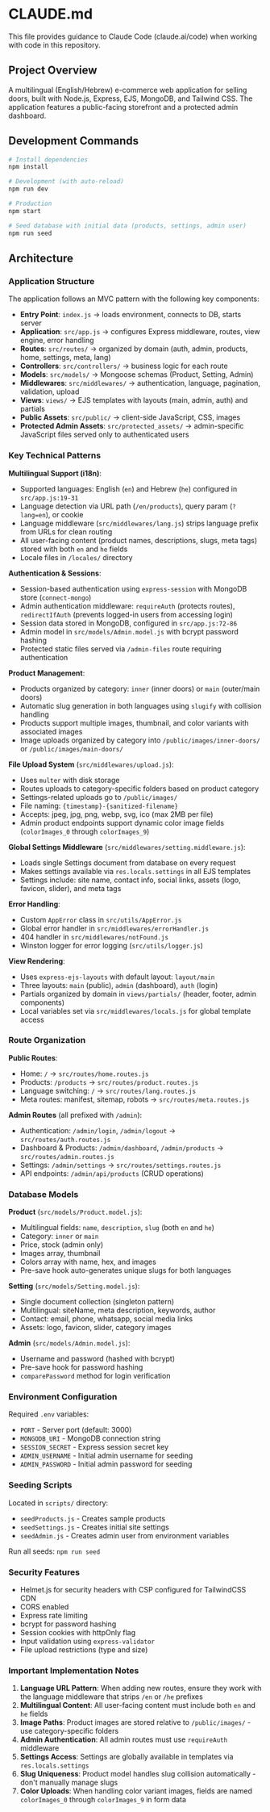 # CLAUDE.md

This file provides guidance to Claude Code (claude.ai/code) when working with code in this repository.

## Project Overview

A multilingual (English/Hebrew) e-commerce web application for selling doors, built with Node.js, Express, EJS, MongoDB, and Tailwind CSS. The application features a public-facing storefront and a protected admin dashboard.

## Development Commands

```bash
# Install dependencies
npm install

# Development (with auto-reload)
npm run dev

# Production
npm start

# Seed database with initial data (products, settings, admin user)
npm run seed
```

## Architecture

### Application Structure

The application follows an MVC pattern with the following key components:

- **Entry Point**: `index.js` → loads environment, connects to DB, starts server
- **Application**: `src/app.js` → configures Express middleware, routes, view engine, error handling
- **Routes**: `src/routes/` → organized by domain (auth, admin, products, home, settings, meta, lang)
- **Controllers**: `src/controllers/` → business logic for each route
- **Models**: `src/models/` → Mongoose schemas (Product, Setting, Admin)
- **Middlewares**: `src/middlewares/` → authentication, language, pagination, validation, upload
- **Views**: `views/` → EJS templates with layouts (main, admin, auth) and partials
- **Public Assets**: `src/public/` → client-side JavaScript, CSS, images
- **Protected Admin Assets**: `src/protected_assets/` → admin-specific JavaScript files served only to authenticated users

### Key Technical Patterns

**Multilingual Support (i18n)**:
- Supported languages: English (`en`) and Hebrew (`he`) configured in `src/app.js:19-31`
- Language detection via URL path (`/en/products`), query param (`?lang=en`), or cookie
- Language middleware (`src/middlewares/lang.js`) strips language prefix from URLs for clean routing
- All user-facing content (product names, descriptions, slugs, meta tags) stored with both `en` and `he` fields
- Locale files in `/locales/` directory

**Authentication & Sessions**:
- Session-based authentication using `express-session` with MongoDB store (`connect-mongo`)
- Admin authentication middleware: `requireAuth` (protects routes), `redirectIfAuth` (prevents logged-in users from accessing login)
- Session data stored in MongoDB, configured in `src/app.js:72-86`
- Admin model in `src/models/Admin.model.js` with bcrypt password hashing
- Protected static files served via `/admin-files` route requiring authentication

**Product Management**:
- Products organized by category: `inner` (inner doors) or `main` (outer/main doors)
- Automatic slug generation in both languages using `slugify` with collision handling
- Products support multiple images, thumbnail, and color variants with associated images
- Image uploads organized by category into `/public/images/inner-doors/` or `/public/images/main-doors/`

**File Upload System** (`src/middlewares/upload.js`):
- Uses `multer` with disk storage
- Routes uploads to category-specific folders based on product category
- Settings-related uploads go to `/public/images/`
- File naming: `{timestamp}-{sanitized-filename}`
- Accepts: jpeg, jpg, png, webp, svg, ico (max 2MB per file)
- Admin product endpoints support dynamic color image fields (`colorImages_0` through `colorImages_9`)

**Global Settings Middleware** (`src/middlewares/setting.middleware.js`):
- Loads single Settings document from database on every request
- Makes settings available via `res.locals.settings` in all EJS templates
- Settings include: site name, contact info, social links, assets (logo, favicon, slider), and meta tags

**Error Handling**:
- Custom `AppError` class in `src/utils/AppError.js`
- Global error handler in `src/middlewares/errorHandler.js`
- 404 handler in `src/middlewares/notFound.js`
- Winston logger for error logging (`src/utils/logger.js`)

**View Rendering**:
- Uses `express-ejs-layouts` with default layout: `layout/main`
- Three layouts: `main` (public), `admin` (dashboard), `auth` (login)
- Partials organized by domain in `views/partials/` (header, footer, admin components)
- Local variables set via `src/middlewares/locals.js` for global template access

### Route Organization

**Public Routes**:
- Home: `/` → `src/routes/home.routes.js`
- Products: `/products` → `src/routes/product.routes.js`
- Language switching: `/` → `src/routes/lang.routes.js`
- Meta routes: manifest, sitemap, robots → `src/routes/meta.routes.js`

**Admin Routes** (all prefixed with `/admin`):
- Authentication: `/admin/login`, `/admin/logout` → `src/routes/auth.routes.js`
- Dashboard & Products: `/admin/dashboard`, `/admin/products` → `src/routes/admin.routes.js`
- Settings: `/admin/settings` → `src/routes/settings.routes.js`
- API endpoints: `/admin/api/products` (CRUD operations)

### Database Models

**Product** (`src/models/Product.model.js`):
- Multilingual fields: `name`, `description`, `slug` (both `en` and `he`)
- Category: `inner` or `main`
- Price, stock (admin only)
- Images array, thumbnail
- Colors array with name, hex, and images
- Pre-save hook auto-generates unique slugs for both languages

**Setting** (`src/models/Setting.model.js`):
- Single document collection (singleton pattern)
- Multilingual: siteName, meta description, keywords, author
- Contact: email, phone, whatsapp, social media links
- Assets: logo, favicon, slider, category images

**Admin** (`src/models/Admin.model.js`):
- Username and password (hashed with bcrypt)
- Pre-save hook for password hashing
- `comparePassword` method for login verification

### Environment Configuration

Required `.env` variables:
- `PORT` - Server port (default: 3000)
- `MONGODB_URI` - MongoDB connection string
- `SESSION_SECRET` - Express session secret key
- `ADMIN_USERNAME` - Initial admin username for seeding
- `ADMIN_PASSWORD` - Initial admin password for seeding

### Seeding Scripts

Located in `scripts/` directory:
- `seedProducts.js` - Creates sample products
- `seedSettings.js` - Creates initial site settings
- `seedAdmin.js` - Creates admin user from environment variables

Run all seeds: `npm run seed`

### Security Features

- Helmet.js for security headers with CSP configured for TailwindCSS CDN
- CORS enabled
- Express rate limiting
- bcrypt for password hashing
- Session cookies with httpOnly flag
- Input validation using `express-validator`
- File upload restrictions (type and size)

### Important Implementation Notes

1. **Language URL Pattern**: When adding new routes, ensure they work with the language middleware that strips `/en` or `/he` prefixes
2. **Multilingual Content**: All user-facing content must include both `en` and `he` fields
3. **Image Paths**: Product images are stored relative to `/public/images/` - use category-specific folders
4. **Admin Authentication**: All admin routes must use `requireAuth` middleware
5. **Settings Access**: Settings are globally available in templates via `res.locals.settings`
6. **Slug Uniqueness**: Product model handles slug collision automatically - don't manually manage slugs
7. **Color Uploads**: When handling color variant images, fields are named `colorImages_0` through `colorImages_9` in form data
